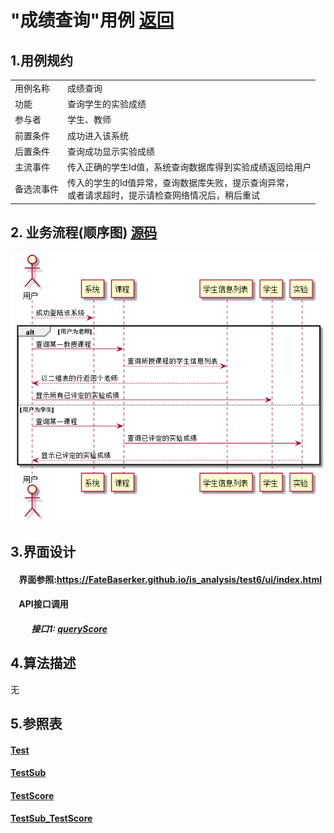 # "成绩查询"用例 <a href="https://github.com/FateBerserker/is_analysis/tree/master/test6">返回</a>
## 1.用例规约
<table cellspacing="0" style="width:900px;">
<tr>
	<td>用例名称</td>
	<td>成绩查询</td>	
</tr>
<tr>
	<td>功能</td>
	<td>查询学生的实验成绩</td>	
</tr>
<tr>
	<td>参与者</td>
	<td>学生、教师</td>	
</tr>
<tr>
	<td>前置条件</td>
	<td>成功进入该系统</td>	
</tr>
<tr>
	<td>后置条件</td>
	<td>查询成功显示实验成绩</td>	
</tr>
<tr>
	<td>主流事件</td>
	<td>
		传入正确的学生Id值，系统查询数据库得到实验成绩返回给用户
	</td>	
</tr>
<tr>
	<td>备选流事件</td>
	<td>
		传入的学生的Id值异常，查询数据库失败，提示查询异常，<br>
		或者请求超时，提示请检查网络情况后，稍后重试
	</td>	
</tr>
	
</table>		


## 2. 业务流程(顺序图)  <a href="../src/queryScore.puml">源码</a>
<img src="../images/queryScore.png"/>


## 3.界面设计
#### &nbsp;&nbsp;&nbsp;&nbsp;界面参照:<a href="https://FateBaserker.github.io/is_analysis/test6/ui/index.html">https://FateBaserker.github.io/is_analysis/test6/ui/index.html</a>
#### &nbsp;&nbsp;&nbsp;&nbsp;API接口调用
##### &nbsp;&nbsp;&nbsp;&nbsp;&nbsp;&nbsp;&nbsp;&nbsp;&nbsp;&nbsp;接口1: <a href="../接口/queryScore.md">queryScore</a>

## 4.算法描述
无

## 5.参照表
#### <a href="../数据库表设计.md#test">Test</a>
#### <a href="../数据库表设计.md#testSub">TestSub</a>
#### <a href="../数据库表设计.md#testScore">TestScore</a>
#### <a href="../数据库表设计.md#testSubTestScore">TestSub_TestScore</a>

